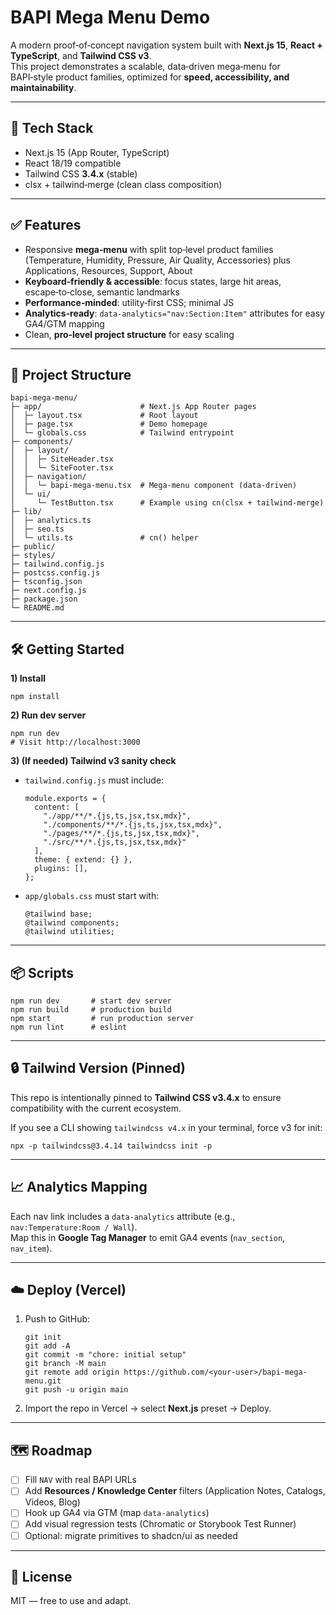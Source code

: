 # BAPI Mega Menu Demo

A modern proof‑of‑concept navigation system built with **Next.js 15**, **React + TypeScript**, and **Tailwind CSS v3**.  
This project demonstrates a scalable, data‑driven mega‑menu for BAPI‑style product families, optimized for **speed, accessibility, and maintainability**.

---

## 🚀 Tech Stack
- Next.js 15 (App Router, TypeScript)
- React 18/19 compatible
- Tailwind CSS **3.4.x** (stable)
- clsx + tailwind‑merge (clean class composition)

---

## ✅ Features
- Responsive **mega‑menu** with split top‑level product families (Temperature, Humidity, Pressure, Air Quality, Accessories) plus Applications, Resources, Support, About
- **Keyboard‑friendly & accessible**: focus states, large hit areas, escape‑to‑close, semantic landmarks
- **Performance‑minded**: utility‑first CSS; minimal JS
- **Analytics‑ready**: `data-analytics="nav:Section:Item"` attributes for easy GA4/GTM mapping
- Clean, **pro‑level project structure** for easy scaling

---

## 📂 Project Structure
    bapi-mega-menu/
    ├─ app/                      # Next.js App Router pages
    │  ├─ layout.tsx             # Root layout
    │  ├─ page.tsx               # Demo homepage
    │  └─ globals.css            # Tailwind entrypoint
    ├─ components/
    │  ├─ layout/
    │  │  ├─ SiteHeader.tsx
    │  │  └─ SiteFooter.tsx
    │  ├─ navigation/
    │  │  └─ bapi-mega-menu.tsx  # Mega‑menu component (data‑driven)
    │  └─ ui/
    │     └─ TestButton.tsx      # Example using cn(clsx + tailwind‑merge)
    ├─ lib/
    │  ├─ analytics.ts
    │  ├─ seo.ts
    │  └─ utils.ts               # cn() helper
    ├─ public/
    ├─ styles/
    ├─ tailwind.config.js
    ├─ postcss.config.js
    ├─ tsconfig.json
    ├─ next.config.js
    ├─ package.json
    └─ README.md

---

## 🛠️ Getting Started

**1) Install**
    
    npm install

**2) Run dev server**
    
    npm run dev
    # Visit http://localhost:3000

**3) (If needed) Tailwind v3 sanity check**

- `tailwind.config.js` must include:
  
      module.exports = {
        content: [
          "./app/**/*.{js,ts,jsx,tsx,mdx}",
          "./components/**/*.{js,ts,jsx,tsx,mdx}",
          "./pages/**/*.{js,ts,jsx,tsx,mdx}",
          "./src/**/*.{js,ts,jsx,tsx,mdx}"
        ],
        theme: { extend: {} },
        plugins: [],
      };

- `app/globals.css` must start with:
  
      @tailwind base;
      @tailwind components;
      @tailwind utilities;

---

## 📦 Scripts

    npm run dev       # start dev server
    npm run build     # production build
    npm start         # run production server
    npm run lint      # eslint

---

## 🔒 Tailwind Version (Pinned)

This repo is intentionally pinned to **Tailwind CSS v3.4.x** to ensure compatibility with the current ecosystem.

If you see a CLI showing `tailwindcss v4.x` in your terminal, force v3 for init:

    npx -p tailwindcss@3.4.14 tailwindcss init -p

---

## 📈 Analytics Mapping

Each nav link includes a `data-analytics` attribute (e.g., `nav:Temperature:Room / Wall`).  
Map this in **Google Tag Manager** to emit GA4 events (`nav_section`, `nav_item`).

---

## ☁️ Deploy (Vercel)

1. Push to GitHub:

       git init
       git add -A
       git commit -m "chore: initial setup"
       git branch -M main
       git remote add origin https://github.com/<your-user>/bapi-mega-menu.git
       git push -u origin main

2. Import the repo in Vercel → select **Next.js** preset → Deploy.

---

## 🗺️ Roadmap
- [ ] Fill `NAV` with real BAPI URLs
- [ ] Add **Resources / Knowledge Center** filters (Application Notes, Catalogs, Videos, Blog)
- [ ] Hook up GA4 via GTM (map `data-analytics`)
- [ ] Add visual regression tests (Chromatic or Storybook Test Runner)
- [ ] Optional: migrate primitives to shadcn/ui as needed

---

## 📝 License
MIT — free to use and adapt.

